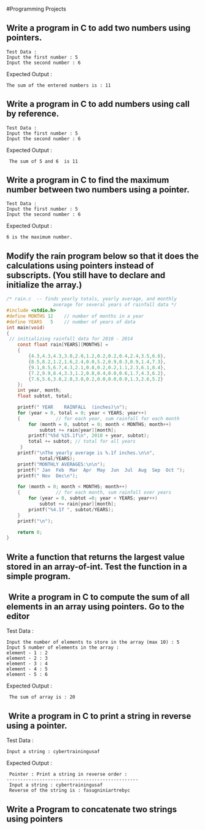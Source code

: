 #Programming Projects

## Write a program in C to add two numbers using pointers. 
```
Test Data :
Input the first number : 5
Input the second number : 6
```
Expected Output :
```
The sum of the entered numbers is : 11 
```
##  Write a program in C to add numbers using call by reference. 
``` 
Test Data :
Input the first number : 5
Input the second number : 6
```
Expected Output :
```
 The sum of 5 and 6  is 11 
```
##  Write a program in C to find the maximum number between two numbers using a pointer. 
``` 
Test Data :
Input the first number : 5
Input the second number : 6
```
Expected Output :
```
6 is the maximum number.  
```


## Modify the rain program below so that it does the calculations using pointers instead of subscripts. (You still have to declare and initialize the array.)

```c
/* rain.c  -- finds yearly totals, yearly average, and monthly
                 average for several years of rainfall data */
#include <stdio.h>
#define MONTHS 12    // number of months in a year
#define YEARS   5    // number of years of data
int main(void)
{
 // initializing rainfall data for 2010 - 2014
    const float rain[YEARS][MONTHS] =
    {
        {4.3,4.3,4.3,3.0,2.0,1.2,0.2,0.2,0.4,2.4,3.5,6.6},
        {8.5,8.2,1.2,1.6,2.4,0.0,5.2,0.9,0.3,0.9,1.4,7.3},
        {9.1,8.5,6.7,4.3,2.1,0.8,0.2,0.2,1.1,2.3,6.1,8.4},
        {7.2,9.9,8.4,3.3,1.2,0.8,0.4,0.0,0.6,1.7,4.3,6.2},
        {7.6,5.6,3.8,2.8,3.8,0.2,0.0,0.0,0.0,1.3,2.6,5.2}
    };
    int year, month;
    float subtot, total;

    printf(" YEAR    RAINFALL  (inches)\n");
    for (year = 0, total = 0; year < YEARS; year++)
    {             // for each year, sum rainfall for each month
        for (month = 0, subtot = 0; month < MONTHS; month++)
            subtot += rain[year][month];
        printf("%5d %15.1f\n", 2010 + year, subtot);
        total += subtot; // total for all years
     }
    printf("\nThe yearly average is %.1f inches.\n\n",
            total/YEARS);
    printf("MONTHLY AVERAGES:\n\n");
    printf(" Jan  Feb  Mar  Apr  May  Jun  Jul  Aug  Sep  Oct ");
    printf(" Nov  Dec\n");

    for (month = 0; month < MONTHS; month++)
    {             // for each month, sum rainfall over years
        for (year = 0, subtot =0; year < YEARS; year++)
            subtot += rain[year][month];
        printf("%4.1f ", subtot/YEARS);
    }
    printf("\n");

    return 0;
}
```
## Write a function that returns the largest value stored in an array-of-int. Test the function in a simple program.

##  Write a program in C to compute the sum of all elements in an array using pointers. Go to the editor
Test Data :
```
Input the number of elements to store in the array (max 10) : 5
Input 5 number of elements in the array :
element - 1 : 2
element - 2 : 3
element - 3 : 4
element - 4 : 5
element - 5 : 6
```
Expected Output :
```
 The sum of array is : 20 

```

##  Write a program in C to print a string in reverse using a pointer.
Test Data :
```
Input a string : cybertrainingusaf
```
Expected Output :
```
 Pointer : Print a string in reverse order :                                                                  
------------------------------------------------                                                              
 Input a string : cybertrainingusaf                                                                                  
 Reverse of the string is : fasugniniartrebyc
```
## Write a Program to concatenate two strings using pointers
